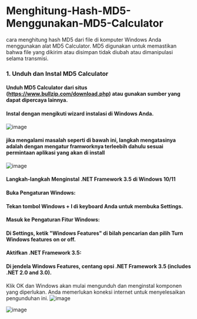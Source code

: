 # Menghitung-Hash-MD5-Menggunakan-MD5-Calculator
cara menghitung hash MD5 dari file di komputer Windows Anda menggunakan alat MD5 Calculator. MD5 digunakan untuk memastikan bahwa file yang dikirim atau disimpan tidak diubah atau dimanipulasi selama transmisi.
### 1. Unduh dan Instal MD5 Calculator
#### Unduh MD5 Calculator dari situs (https://www.bullzip.com/download.php) atau gunakan sumber yang dapat dipercaya lainnya.
#### Instal dengan mengikuti wizard instalasi di Windows Anda.
![image](https://github.com/user-attachments/assets/39504475-bd6c-4537-8b92-1234a84b1811)
#### jika mengalami masalah seperti di bawah ini, langkah mengatasinya adalah dengan mengatur framworknya terleebih dahulu sesuai permintaan aplikasi yang akan di install 
![image](https://github.com/user-attachments/assets/b8590814-e11f-4963-a539-1f40981810cb)
#### Langkah-langkah Menginstal .NET Framework 3.5 di Windows 10/11
#### Buka Pengaturan Windows:
#### Tekan tombol Windows + I di keyboard Anda untuk membuka Settings.
#### Masuk ke Pengaturan Fitur Windows:
#### Di Settings, ketik "Windows Features" di bilah pencarian dan pilih Turn Windows features on or off.
#### Aktifkan .NET Framework 3.5:
#### Di jendela Windows Features, centang opsi .NET Framework 3.5 (includes .NET 2.0 and 3.0).

Klik OK dan Windows akan mulai mengunduh dan menginstal komponen yang diperlukan. Anda memerlukan koneksi internet untuk menyelesaikan pengunduhan ini.
![image](https://github.com/user-attachments/assets/fa694255-059d-4e8d-9e42-16ab1f0bc4e5)


![image](https://github.com/user-attachments/assets/c8db3100-59f7-4a67-ba0b-d19d56189f2f)

